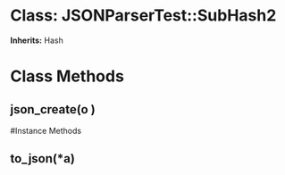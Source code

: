 # Class: JSONParserTest::SubHash2
**Inherits:** Hash
    



# Class Methods
## json_create(o ) [](#method-c-json_create)

#Instance Methods
## to_json(*a) [](#method-i-to_json)


